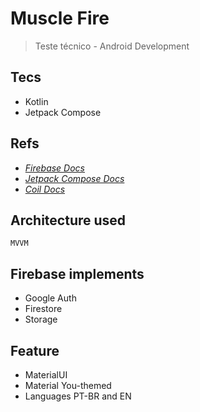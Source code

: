 # Muscle Fire

> Teste técnico - Android Development

## Tecs

- Kotlin
- Jetpack Compose

## Refs

- [*Firebase Docs*](https://firebase.google.com/docs/samples)
- [*Jetpack Compose Docs*](https://developer.android.com/develop/ui/compose/documentation)
- [*Coil Docs*](https://developer.android.com/develop/ui/compose/documentation)

## Architecture used

`MVVM`

## Firebase implements

- Google Auth
- Firestore
- Storage

## Feature

- MaterialUI
- Material You-themed
- Languages  PT-BR and EN
